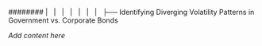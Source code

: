 ######## |   |   |   |   |   |   |   ├── Identifying Diverging Volatility Patterns in Government vs. Corporate Bonds

*Add content here*